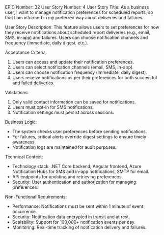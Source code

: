 EPIC Number: 32
User Story Number: 4
User Story Title: As a business user, I want to manage notification preferences for scheduled reports, so that I am informed in my preferred way about deliveries and failures.

User Story Description: This feature allows users to set preferences for how they receive notifications about scheduled report deliveries (e.g., email, SMS, in-app) and failures. Users can choose notification channels and frequency (immediate, daily digest, etc.).

Acceptance Criteria:
1. Users can access and update their notification preferences.
2. Users can select notification channels (email, SMS, in-app).
3. Users can choose notification frequency (immediate, daily digest).
4. Users receive notifications as per their preferences for both successful and failed deliveries.

Validations:
1. Only valid contact information can be saved for notifications.
2. Users must opt-in for SMS notifications.
3. Notification settings must persist across sessions.

Business Logic:
- The system checks user preferences before sending notifications.
- For failures, critical alerts override digest settings to ensure timely awareness.
- Notification logs are maintained for audit purposes.

Technical Context:
- Technology stack: .NET Core backend, Angular frontend, Azure Notification Hubs for SMS and in-app notifications, SMTP for email.
- API endpoints for updating and retrieving preferences.
- Security: User authentication and authorization for managing preferences.

Non-Functional Requirements:
- Performance: Notifications must be sent within 1 minute of event occurrence.
- Security: Notification data encrypted in transit and at rest.
- Scalability: Support for 100,000+ notification events per day.
- Monitoring: Real-time tracking of notification delivery and failures.